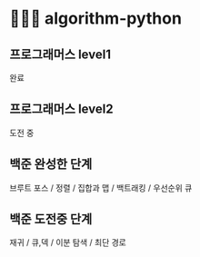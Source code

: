 # 👩🏻‍💻 algorithm-python
## 프로그래머스 level1
완료

## 프로그래머스 level2
도전 중

## 백준 완성한 단계
브루트 포스 / 정렬 / 집합과 맵 / 백트래킹 / 우선순위 큐

## 백준 도전중 단계
재귀 / 큐,덱 / 이분 탐색 / 최단 경로
